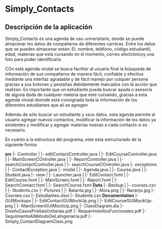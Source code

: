 # Simply_Contacts

## Descripción de la aplicación

Simply_Contacts es una agenda de uso universitario, donde se puede almacenar los datos de compañeros de diferentes carreras.
Entre los datos que se pueden almacenar están: EL nombre, teléfono, código estudiantil, edad, materias que está cursando en 
el momento, correo electrónicoy una foto para poder identificarlo.

COn está agenda virutal se busca facilitar al usuario final la búsqueda de información de sus compañeros de manera fácil,
confiable y efectiva mediante una interfaz agradable y de fácil manejo por culquier persona gracias a sus botones y pestañas
debidamente marcados con la acción que realizan. Es importante que un estudiante pueda buscar ayuda o asesoría de alguna 
duda de cualquier materia que este cursando, gracias a esta agenda virutal doónde está consignada toda la información de los
diferentes estudiantes que alí se agregen.

Además de sólo buscar un estudiante y ssus datos, esta agenda permite al usuario agregar nuevos contactos, modificar la 
información de los datos ya existentes y modificar y agregar materias nuevas a cada contacto si es necesario.

En cuánto a la estructura del programa, este esta estructurado de la siguiente forma:

**src**
    |- *Controller*
    |    |- editContactController.java
    |    |- EditCourseController.java
    |    |- MainScreenCOntroller.java
    |    |- ReportController.java
    |    |- searchContactController.java
    |    |- searchCourseCOntroller.java
    |- *exceptions*
    |    |- ContactException.java
    |- model
    |    |- Agenda.java
    |    |- Course.java
    |    |- Student.java
    |- *view*
    |    |- Launcher.java
    |    |- EditContact.fxml
    |    |- EditCourse.fxml
    |    |- MainScreen.fxml
    |    |- Report.fxml
    |    |- SearchContact.fxml
    |    |- SearchCourse.fxml
**Data**
    |- *Backup*
    |    |- courses.csv
    |    |- Students.csv
    |- *Pictures*
    |    |- Balanta.jpg
    |    |- Mora.png
    |    |- Naranjo.jpg
    |- Courses.csv
    |- Estudiantes.xlsxl
    |- Students.csv
**Documentation**
    |- *GUIMockups*
    |     |- EditContactGUIMockUp.png
    |     |- EditCourseGUIMockUp-png
    |     |- MainScreenGUIMockUp.png
    |- ClassDiagram.dia
    |- DiseñoCasosPriebasUnitarias.pdf
    |- RequerimientosFuncionales.pdf
    |- SeguimientoAlMétodoDeLaIngenieria.pdf
    |- Simply_ContactDiagramClass.png